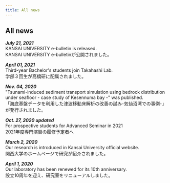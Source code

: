 ```yaml
---
title: All news
---
```

## All news
***July 21, 2021***   
KANSAI UNIVERSITY e-bulletin is released.
<a href="https://www.kansai-u.ac.jp/Kokusai/e-bulletin/archive/17.php"><i class="fas fa-link"></i></a>  
KANSAI UNIVERSITY e-bulletinが公開されました。
<a href="https://www.kansai-u.ac.jp/Kokusai/e-bulletin/archive/17.php"><i class="fas fa-link"></i></a>  

***April 01, 2021***   
Third-year Bachelor's students join Takahashi Lab.  
学部３回生が高橋研に配属されました。

***Nov. 04, 2020***  
"Tsunami-induced sediment transport simulation using bedrock distribution under seafloor - case study of Kesennuma bay -" was published. <a href="https://www.jstage.jst.go.jp/article/kaigan/76/2/76_I_427/_article/-char/en/"><i class="fas fa-link"></i></a>  
「海底基盤データを利用した津波移動床解析の改善の試み-気仙沼湾での事例-」が発行されました。<a href="https://www.jstage.jst.go.jp/article/kaigan/76/2/76_I_427/_article/-char/ja/"><i class="fas fa-link"></i></a>

***Oct. 27, 2020 updated***  
For prospective students for Advanced Seminar in 2021
<a href="/b2.html"><i class="fas fa-link"></i></a>  
2021年度専門演習の履修予定者へ
<a href="/b2.html"><i class="fas fa-link"></i></a>

***March 2, 2020***  
Our research is introduced in Kansai University official website.
<a href="https://www.kansai-u.ac.jp/stories/11_takahashi.html"><i class="fas fa-link"></i></a>  
関西大学のホームページで研究が紹介されました。
<a href="https://www.kansai-u.ac.jp/stories/11_takahashi.html"><i class="fas fa-link"></i></a>

***April 1, 2020***  
Our laboratory has been renewed for its 10th anniversary.  
設立10周年を迎え、研究室をリニューアルしました。

